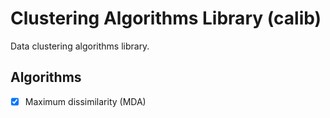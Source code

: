 # Clustering Algorithms Library (calib)
Data clustering algorithms library.

## Algorithms
- [x] Maximum dissimilarity (MDA)